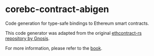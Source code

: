 # corebc-contract-abigen

Code generation for type-safe bindings to Ethereum smart contracts.

This code generator was adapted from the original [ethcontract-rs repository by Gnosis](https://github.com/gnosis/ethcontract-rs/tree/master/generate).

For more information, please refer to the [book](https://gakonst.com/ethers-rs).
